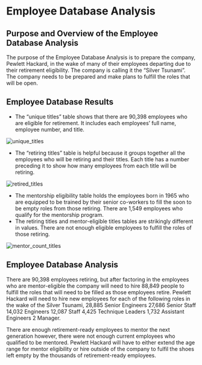 
# Employee Database Analysis 


## Purpose and Overview of the Employee Database Analysis
   The purpose of the Employee Database Analysis is to prepare the company, Pewlett Hackard, in the wake of many of their employees departing due to their retirement eligibility. The company is calling it the “Silver Tsunami”. The company needs to be prepared and make plans to fulfill the roles that will be open.  
   

## Employee Database Results
- The “unique titles” table shows that there are 90,398
employees who are eligible for retirement. It includes each employees’ full name, employee number, and title. 

![unique_titles](https://user-images.githubusercontent.com/106783452/183227829-5b6caf76-f859-4963-9a25-f27b1fd0bcab.png)






- The “retiring titles” table is helpful because it groups together all the employees who will be retiring and their titles. Each title has a number preceding it to show how many employees from each title will be retiring. 

![retired_titles](https://user-images.githubusercontent.com/106783452/183227844-1c2b1334-1e04-49fc-90ea-adcd379bd830.png)





- The mentorship eligibility table holds the employees born in 1965 who are equipped to be trained by their senior co-workers to fill the soon to be empty roles from those retiring. There are 1,549 employees who qualify for the mentorship program.
- The retiring titles and mentor-eligible titles tables are strikingly different in values. There are not enough eligible employees to fulfill the roles of those retiring. 

![mentor_count_titles](https://user-images.githubusercontent.com/106783452/183227875-e49bf23b-af01-40ad-8f19-dac7b2c28263.png)







## Employee Database Analysis 
  There are 90,398 employees retiring, but after factoring in the employees who are mentor-eligible the company will need to hire 88,849 people to fulfill the roles that will need to be filled as those employees retire. Pewlett Hackard will need to hire new employees for each of the following roles in the wake of the Silver Tsunami,
28,885 Senior Engineers
27,686 Senior Staff
14,032 Engineers
12,087 Staff
4,425 Technique Leaders
1,732 Assistant Engineers
2 Manager.

There are enough retirement-ready employees to mentor the next generation however, there were not enough current employees who qualified to be mentored. Pewlett Hackard will have to either extend the age range for mentor eligibility or hire outside of the company to fulfil the shoes left empty by the thousands of retirement-ready employees. 
